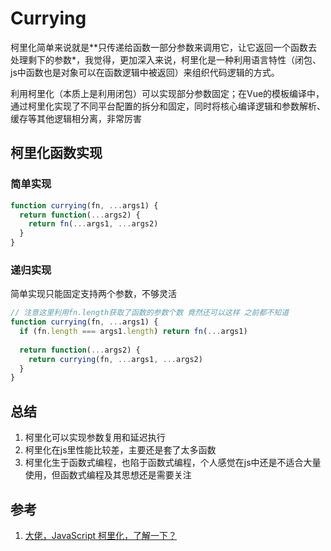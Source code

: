 # Currying

柯里化简单来说就是**只传递给函数一部分参数来调用它，让它返回一个函数去处理剩下的参数*，我觉得，更加深入来说，柯里化是一种利用语言特性（闭包、js中函数也是对象可以在函数逻辑中被返回）来组织代码逻辑的方式。

利用柯里化（本质上是利用闭包）可以实现部分参数固定；在Vue的模板编译中，通过柯里化实现了不同平台配置的拆分和固定，同时将核心编译逻辑和参数解析、缓存等其他逻辑相分离，非常厉害

## 柯里化函数实现

### 简单实现

```js
function currying(fn, ...args1) {
  return function(...args2) {
    return fn(...args1, ...args2)
  }
}
```

### 递归实现

简单实现只能固定支持两个参数，不够灵活

```js
// 注意这里利用fn.length获取了函数的参数个数 竟然还可以这样 之前都不知道
function currying(fn, ...args1) {
  if (fn.length === args1.length) return fn(...args1)
  
  return function(...args2) {
    return currying(fn, ...args1, ...args2)
  }
}
```

## 总结

1. 柯里化可以实现参数复用和延迟执行
2. 柯里化在js里性能比较差，主要还是套了太多函数
3. 柯里化生于函数式编程，也陷于函数式编程，个人感觉在js中还是不适合大量使用，但函数式编程及其思想还是需要关注

## 参考

1. [大佬，JavaScript 柯里化，了解一下？](https://juejin.cn/post/6844903603266650125)